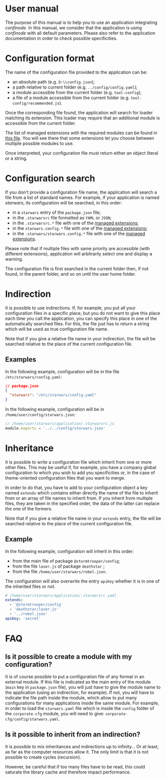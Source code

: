 # User manual

The purpose of this manual is to help you to use an application integrating _confinode_. In this manual, we consider that the application is using _confinode_ with all default parameters. Please also refer to the application documentation in order to check possible specificities.

# Configuration format

The name of the configuration file provided to the application can be:

- an absolute path (e.g. `D:\\config.json`);
- a path relative to current folder (e.g. `../config/config.yaml`);
- a module accessible from the current folder (e.g. `tool-config`);
- a file of a module accessible from the current folder (e.g. `tool-config/recommended.js`).

Once the corresponding file found, the application will search for loader matching its extension. This loader may require that an additional module is accessible from the current folder.

The list of managed extensions with the required modules can be found in [this file](../extensions.md). You will see there that some extensions let you choose between multiple possible modules to use.

Once interpreted, your configuration file must return either an object literal or a string.

# Configuration search

If you don't provide a configuration file name, the application will search a file from a list of standard names. For example, if your application is named _starwars_, its configuration will be searched, in this order:

- in a `starwars` entry of the `package.json` file;
- in the `.starwarsrc` file formatted as `YAML` or `JSON`;
- in the `.starwarsrc.*` file with one of the [managed extensions](../extensions.md);
- in the `starwars.config.*` file with one of the [managed extensions](../extensions.md);
- in the `.starwars/starwars.config.*` file with one of the [managed extensions](../extensions.md).

Please note that if multiple files with same priority are accessible (with different extensions), application will arbitrarily select one and display a warning.

The configuration file is first searched in the current folder then, if not found, in the parent folder, and so on until the user home folder.

# Indirection

It is possible to use indirections. If, for example, you put all your configuration files in a specific place, but you do not want to give this place each time you call the application, you can specify this place in one of the automatically searched files. For this, the file just has to return a string which will be used as true configuration file name.

Note that if you give a relative file name in your indirection, the file will be searched relative to the place of the current configuration file.

## Examples

In the following example, configuration will be in the file `/etc/starwars/config.yaml`:

```json
// package.json
{
  "starwars": "/etc/starwars/config.yaml"
}
```

In the following example, configuration will be in `/home/user/config/starwars.json`:

```javascript
// /home/user/starwars/application/.starwarsrc.js
module.exports = '../../config/starwars.json'
```

# Inheritance

It is possible to write a configuration file which inherit from one or more other files. This may be useful if, for example, you have a company global configuration to which you wish to add you specificities or, in the case of theme-oriented configuration files that you want to merge.

In order to do that, you have to add to your configuration object a key named `extends` which contains either directly the name of the file to inherit from or an array of file names to inherit from. If you inherit from multiple files, they are taken in the specified order, the data of the latter can replace the one of the formers.

Note that if you give a relative file name in your `extends` entry, the file will be searched relative to the place of the current configuration file.

## Example

In the following example, configuration will inherit in this order:

- from the main file of package `@stormtrooper/config`;
- from the file `laser.js` of package `deathstar` ;
- from the file `/home/user/starwars/rebel.json`.

The configuration will also overwrite the entry `apiKey` whether it is in one of the inherited files or not.

```yaml
# /home/user/starwars/application/.starwarsrc.yaml
extends:
  - '@stormtrooper/config'
  - 'deathstar/laser.js'
  - '../rebel.json'
apiKey: 'secret'
```

# FAQ

## Is it possible to create a module with my configuration?

It is of course possible to put a configuration file of any format in an external module. If this file is indicated as the main entry of the module (`main` key in `package.json` file), you will just have to give the module name to the application (using an indirection, for example). If not, you will have to indicate the file path inside the module, which allow to put many configurations for many applications inside the same module. For example, in order to load the `starwars.yaml` file which is inside the `config` folder of the `corporate-cfg` module, you will need to give: `corporate-cfg/config/starwars.yaml`.

## Is it possible to inherit from an indirection?

It is possible to mix inheritances and indirections up to infinity… Or at least, as far as the computer resources allow it. The only limit is that it is not possible to create cycles (recursion).

However, be careful that if too many files have to be read, this could saturate the library cache and therefore impact performance.
